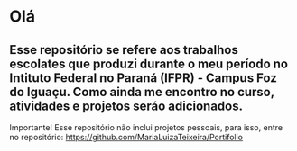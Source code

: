 # Olá
## Esse repositório se refere aos trabalhos escolates que produzi durante o meu período no Intituto Federal no Paraná (IFPR) - Campus Foz do Iguaçu. Como ainda me encontro no curso, atividades e projetos seráo adicionados.
Importante! Esse repositório não inclui projetos pessoais, para isso, entre no repositório: https://github.com/MariaLuizaTeixeira/Portifolio
